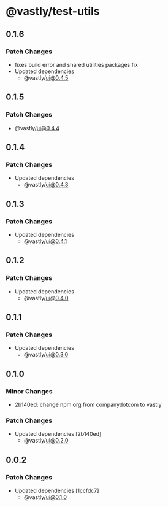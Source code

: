 # @vastly/test-utils

## 0.1.6

### Patch Changes

- fixes build error and shared utilities packages fix
- Updated dependencies
  - @vastly/ui@0.4.5

## 0.1.5

### Patch Changes

- @vastly/ui@0.4.4

## 0.1.4

### Patch Changes

- Updated dependencies
  - @vastly/ui@0.4.3

## 0.1.3

### Patch Changes

- Updated dependencies
  - @vastly/ui@0.4.1

## 0.1.2

### Patch Changes

- Updated dependencies
  - @vastly/ui@0.4.0

## 0.1.1

### Patch Changes

- Updated dependencies
  - @vastly/ui@0.3.0

## 0.1.0

### Minor Changes

- 2b140ed: change npm org from companydotcom to vastly

### Patch Changes

- Updated dependencies [2b140ed]
  - @vastly/ui@0.2.0

## 0.0.2

### Patch Changes

- Updated dependencies [1ccfdc7]
  - @vastly/ui@0.1.0
